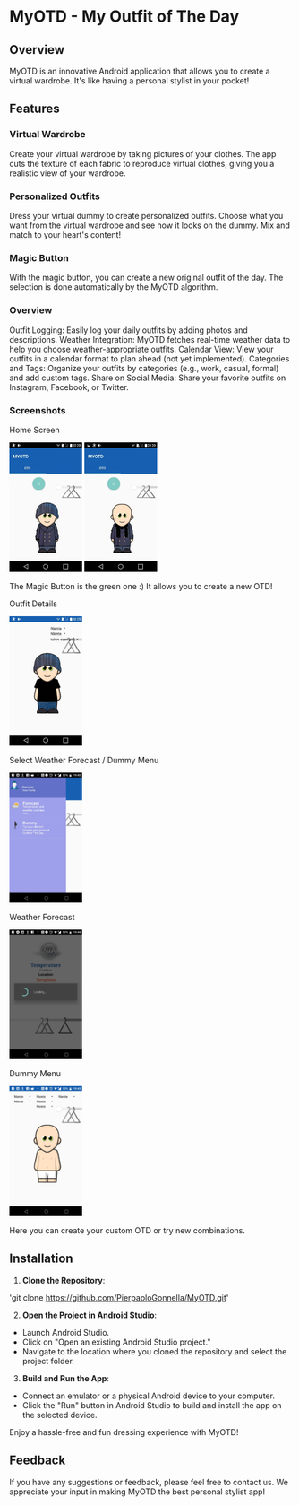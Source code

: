 # MyOTD - My Outfit of The Day

## Overview

MyOTD is an innovative Android application that allows you to create a virtual wardrobe. It's like having a personal stylist in your pocket!

## Features

### Virtual Wardrobe

Create your virtual wardrobe by taking pictures of your clothes. The app cuts the texture of each fabric to reproduce virtual clothes, giving you a realistic view of your wardrobe.

### Personalized Outfits

Dress your virtual dummy to create personalized outfits. Choose what you want from the virtual wardrobe and see how it looks on the dummy. Mix and match to your heart's content!

### Magic Button

With the magic button, you can create a new original outfit of the day. The selection is done automatically by the MyOTD algorithm.

### Overview
Outfit Logging: Easily log your daily outfits by adding photos and descriptions.
Weather Integration: MyOTD fetches real-time weather data to help you choose weather-appropriate outfits.
Calendar View: View your outfits in a calendar format to plan ahead (not yet implemented).
Categories and Tags: Organize your outfits by categories (e.g., work, casual, formal) and add custom tags.
Share on Social Media: Share your favorite outfits on Instagram, Facebook, or Twitter.

### Screenshots
Home Screen

<img src="MyOTD (2).jpeg" alt="Prototype of Connected Can" width="130">
<img src="MyOTD (3).jpeg" alt="Prototype of Connected Can" width="130">

The Magic Button is the green one :)
It allows you to create a new OTD!

Outfit Details

<img src="MyOTD (4).jpeg" alt="Prototype of Connected Can" width="130">

Select Weather Forecast / Dummy Menu

<img src="MyOTD (7).jpeg" alt="Prototype of Connected Can" width="130">

Weather Forecast

<img src="MyOTD (10).jpeg" alt="Prototype of Connected Can" width="130">

Dummy Menu

<img src="MyOTD (11).jpeg" alt="Prototype of Connected Can" width="130">

Here you can create your custom OTD or try new combinations.

## Installation

1. **Clone the Repository**:

'git clone https://github.com/PierpaoloGonnella/MyOTD.git'


2. **Open the Project in Android Studio**:
- Launch Android Studio.
- Click on "Open an existing Android Studio project."
- Navigate to the location where you cloned the repository and select the project folder.

3. **Build and Run the App**:
- Connect an emulator or a physical Android device to your computer.
- Click the "Run" button in Android Studio to build and install the app on the selected device.

Enjoy a hassle-free and fun dressing experience with MyOTD!

## Feedback

If you have any suggestions or feedback, please feel free to contact us. We appreciate your input in making MyOTD the best personal stylist app!
